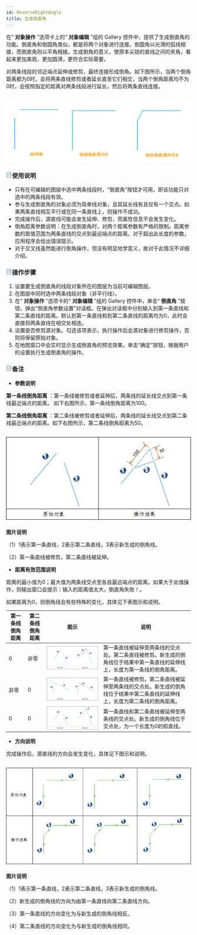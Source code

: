 ```yaml
---
id: ReverseRightAngle
title: 生成倒直角  
---  
```

在“ **对象操作** ”选项卡上的“ **对象编辑** ”组的 Gallery
控件中，提供了生成倒直角的功能。倒直角和倒圆角类似，都是将两个对象进行连接。倒圆角以光滑的弧线相接，而倒直角则以平角相接。生成倒角的意义，使原本尖锐的直线之间的夹角，看起来更加美观，更加圆滑，更符合实际需要。

对两条线段的邻近端点延伸或修剪，最终连接形成倒角。如下图所示，当两个倒角距离都为0时，会将两条直线修剪或者延长直至它们相交，当两个倒角距离均不为0时，会按照指定的距离对两条线段进行延长，然后将两条直线连接。

![](img/ReverseRight.png)  
---  
  
### ![](../../../img/read.gif)使用说明

  * 只有在可编辑的图层中选中两条线段时，“倒直角”按钮才可用，即该功能只对选中的两条线段有效。
  * 参与生成倒直角的对象必须为简单线对象，且其延长线有且仅有一个交点。如果两条直线相互平行或在同一条直线上，则操作不成功。
  * 完成操作后，源直线可能会发生延伸、修剪，而属性信息不会发生变化。 
  * 倒角距离参数说明：在生成倒直角时，对两个距离参数有严格的限制。距离参数的取值范围为两条直线的交点到最远端点的距离。对于超出此长度的参数，应用程序会给出错误提示。
  * 对于交叉线虽然能进行倒角操作，但没有明显地学意义，故对于此情况不详细介绍。

### ![](../../../img/read.gif)操作步骤

  1. 设置要生成倒直角的线段对象所在的图层为当前可编辑图层。
  2. 在图层中同时选中两条线段对象（非平行线）。
  3. 在“ **对象操作** ”选项卡的“ **对象编辑** ”组的 Gallery 控件中，单击“ **倒直角** ”按钮，弹出“倒直角参数设置”对话框。在弹出对话框中分别输入到第一条直线和第二条直线的距离。默认到第一条直线和到第二条直线的距离均为0，此时会直接将两条直线在相交处相连。
  4. 设置是否修剪源对象。勾选该项表示，执行操作后会源对象进行修剪操作，否则将保留原始对象。
  5. 在地图窗口中会实时显示生成倒直角的预览效果。单击“确定”按钮，根据用户的设置执行生成倒直角的操作。

### ![](../../../img/read.gif)备注

  * **参数说明**

**第一条线倒角距离** ：第一条线被修剪或者延伸后，两条线的延长线交点到第一条线最近端点的距离。 如下右图所示，第一条线倒角距离为100。

**第二条线倒角距离** ：第二条线被修剪或者延伸后，两条线的延长线交点到第二条线最近端点的距离。如下右图所示，第二条线倒角距离为50。

![](img/RightAngle01.png)  
---  
  
**图片说明**

（1）1表示第一条直线，2表示第二条直线，3表示新生成的倒角线。

（2）第一条直线被修剪，第二条直线被延伸。

  * **距离有效范围说明**

距离的最小值为0；最大值为两条线交点至各自最远端点的距离。如果大于此值操作，则输出窗口会提示：输入的距离值太大，倒直角失败！。

如果距离为0，则倒角线会有些特殊的变化，具体见下表图示和说明。

 第一条线倒角距离 | 第二条线倒角距离 | 图示 | 说明  
 ---|---|---|---  
 0 | 非零 | ![](img/RightAngle02.png) |第一条直线被延伸至两条线的交点处。第二条直线被修剪。新生成的倒角线位于结果中第一条直线的延伸线上，长度为第一条线的倒角距离。  
 非零 | 0 | ![](img/RightAngle03.png) |第一条直线被修剪。第二条直线被延伸至两条线的交点处。新生成的倒角线位于结果中第二条直线的延伸线上，长度为第二条线的倒角距离。  
 0 | 0 | ![](img/RightAngle04.png) |第一条直线和第二条直线被延伸至两条线的交点处。新生成的倒角线位于交点处，为一个长度为0的假直线。  
   * **方向说明**



 完成操作后，源直线的方向会发生变化，具体见下图示和说明。



 ![](img/RightAngle05.png)  
 ---  
  
 **图片说明**



 （1）1表示第一条直线，2表示第二条直线，3表示新生成的倒角线。



 （2）新生成的倒角线的方向为由第一条直线向第二条直线方向。



 （3）第一条直线的方向变化为与新生成的倒角线相反。



 （4）第二条直线的方向变化为与新生成的倒角线相同。




